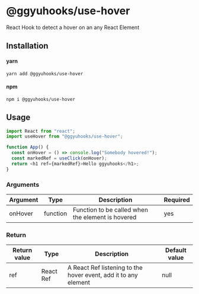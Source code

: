 # @ggyuhooks/use-hover

React Hook to detect a hover on an any React Element

## Installation

#### yarn

`yarn add @ggyuhooks/use-hover`

#### npm

`npm i @ggyuhooks/use-hover`

## Usage

```js
import React from "react";
import useHover from "@ggyuhooks/use-hover";

function App() {
  const onHover = () => console.log("Somebody hovered!");
  const markedRef = useClick(onHover);
  return <h1 ref={markedRef}>Hello ggyuhooks</h1>;
}
```

### Arguments

| Argument | Type     | Description                                       | Required |
| -------- | -------- | ------------------------------------------------- | -------- |
| onHover  | function | Function to be called when the element is hovered | yes      |

### Return

| Return value | Type      | Description                                                     | Default value |
| ------------ | --------- | --------------------------------------------------------------- | ------------- |
| ref          | React Ref | A React Ref listening to the hover event, add it to any element | null          |
